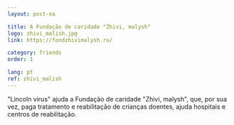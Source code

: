 ```yaml
---
layout: post-ea

title: A Fundação de caridade "Zhivi, malysh"
logo: zhivi_malish.jpg
link: https://fondzhivimalysh.ru/

category: friends
order: 1

lang: pt
ref: zhivi_malish
---
```


"Lincoln virus" ajuda a Fundação de caridade "Zhivi, malysh", que, por sua vez, paga tratamento e reabilitação de crianças doentes, ajuda hospitais e centros de reabilitação.